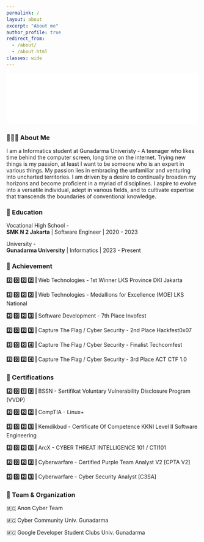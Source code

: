 ```yaml
---
permalink: /
layout: about
excerpt: "About me"
author_profile: true
redirect_from:
  - /about/
  - /about.html
classes: wide
---
```


<img src="https://raw.githubusercontent.com/withmasday/withmasday/8d9eb78d7352d852505b376441baef8227d02d39/readmebox.svg" style="border-radius: 10px;"/>
<br clear="left">
<h3>👨🏻‍💻 About Me</h3>
I am a Informatics student at Gunadarma Univeristy - A teenager who likes time behind the computer screen, long time on the internet. Trying new things is my passion, at least I want to be someone who is an expert in various things. My passion lies in embracing the unfamiliar and venturing into uncharted territories. I am driven by a desire to continually broaden my horizons and become proficient in a myriad of disciplines. I aspire to evolve into a versatile individual, adept in various fields, and to cultivate expertise that transcends the boundaries of conventional knowledge.

<h3>🏫 Education</h3>
<span>Vocational High School -</span>
<br/>
<b>SMK N 2 Jakarta</b>
<span>| Software Engineer | 2020 - 2023</span>

<span>University -</span>
<br/>
<b>Gunadarma University</b>
<span>| Informatics | 2023 - Present</span>

<h3>🏅 Achievement</h3>
<b>2️⃣ 0️⃣ 2️⃣ 2️⃣ | </b>
<span>Web Technologies - 1st Winner LKS Province DKI Jakarta</span>

<b>2️⃣ 0️⃣ 2️⃣ 2️⃣ | </b>
<span>Web Technologies - Medallions for Excellence (MOE) LKS National</span>

<b>2️⃣ 0️⃣ 2️⃣ 3️⃣ | </b>
<span>Software Development - 7th Place Invofest</span>

<b>2️⃣ 0️⃣ 2️⃣ 3️⃣ | </b>
<span>Capture The Flag / Cyber Security - 2nd Place Hackfest0x07</span>

<b>2️⃣ 0️⃣ 2️⃣ 4️⃣ | </b>
<span>Capture The Flag / Cyber Security - Finalist Techcomfest</span>

<b>2️⃣ 0️⃣ 2️⃣ 4️⃣ | </b>
<span>Capture The Flag / Cyber Security - 3rd Place ACT CTF 1.0</span>

<h3>🧾 Certifications</h3>

<b>2️⃣ 0️⃣ 1️⃣ 9️⃣ | </b>
<span>BSSN - Sertifikat Voluntary Vulnerability Disclosure Program (VVDP)</span>

<b>2️⃣ 0️⃣ 2️⃣ 2️⃣ | </b>
<span>CompTIA - Linux+</span>

<b>2️⃣ 0️⃣ 2️⃣ 3️⃣ | </b>
<span>Kemdikbud - Certificate Of Competence KKNI Level II Software Engineering</span>

<b>2️⃣ 0️⃣ 2️⃣ 3️⃣ | </b>
<span>ArcX - CYBER THREAT INTELLIGENCE 101 / CTI101</span>

<b>2️⃣ 0️⃣ 2️⃣ 3️⃣ | </b>
<span>Cyberwarfare - Certified Purple Team Analyst V2 [CPTA V2]</span>

<b>2️⃣ 0️⃣ 2️⃣ 3️⃣ | </b>
<span>Cyberwarfare - Cyber Security Analyst [C3SA]</span>

<h3>🔰 Team & Organization</h3>
<span>🇲🇨 Anon Cyber Team</span>

<span>🇲🇨 Cyber Community Univ. Gunadarma</span>

<span>🇲🇨 Google Developer Student Clubs Univ. Gunadarma</span>
